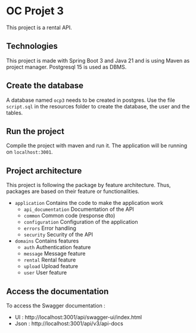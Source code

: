 # OC Projet 3

This project is a rental API.

## Technologies

This project is made with Spring Boot 3 and Java 21 and is using Maven as project manager.
Postgresql 15 is used as DBMS.

## Create the database

A database named `ocp3` needs to be created in postgres. 
Use the file `script.sql` in the resources folder to create the database, the user and the tables.

## Run the project

Compile the project with maven and run it. The application will be running on `localhost:3001`.

## Project architecture

This project is following the package by feature architecture.
Thus, packages are based on their feature or functionalities.

- `application` Contains the code to make the application work
  - `api_documentation` Documentation of the API
  - `common` Common code (response dto)
  - `configuration` Configuration of the application
  - `errors` Error handling
  - `security` Security of the API
- `domains` Contains features
  - `auth` Authentication feature
  - `message` Message feature
  - `rental` Rental feature
  - `upload` Upload feature
  - `user` User feature

## Access the documentation

To access the Swagger documentation :
- UI : http://localhost:3001/api/swagger-ui/index.html
- Json : http://localhost:3001/api/v3/api-docs
